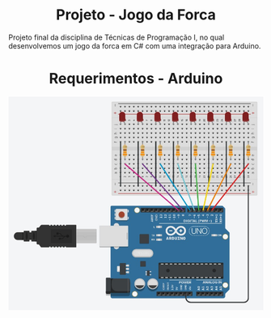 <h1 align="center">Projeto - Jogo da Forca</h1>
<p>Projeto final da disciplina de Técnicas de Programação I, no qual desenvolvemos um jogo da forca em C# com uma integração para Arduino.<p>

<h1 align="center">Requerimentos - Arduino</h1>
<p align="center"><a href="https://www.tinkercad.com/things/bQabKexXpoi"><img src="./arduino/circuito.jpeg"></a></p>
